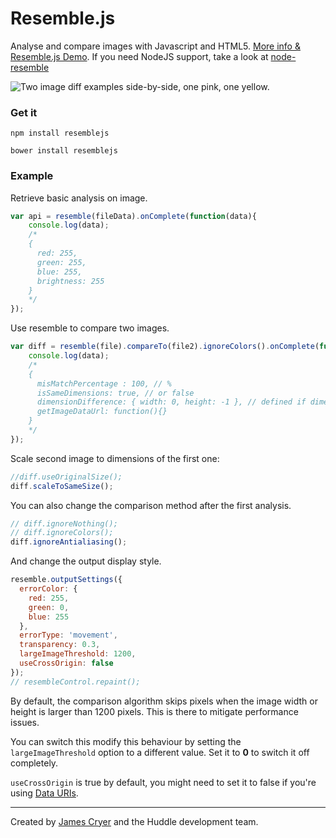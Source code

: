 Resemble.js
==========

Analyse and compare images with Javascript and HTML5. [More info & Resemble.js Demo](http://huddle.github.com/Resemble.js/). If you need NodeJS support, take a look at [node-resemble](https://github.com/ddo/node-resemble)

![Two image diff examples side-by-side, one pink, one yellow.](https://raw.github.com/Huddle/Resemble.js/master/demoassets/readmeimage.jpg "Visual image comparison")

### Get it

`npm install resemblejs`

`bower install resemblejs`

### Example

Retrieve basic analysis on image.

```javascript
var api = resemble(fileData).onComplete(function(data){
	console.log(data);
	/*
	{
	  red: 255,
	  green: 255,
	  blue: 255,
	  brightness: 255
	}
	*/
});
```

Use resemble to compare two images.

```javascript
var diff = resemble(file).compareTo(file2).ignoreColors().onComplete(function(data){
	console.log(data);
	/*
	{
	  misMatchPercentage : 100, // %
	  isSameDimensions: true, // or false
	  dimensionDifference: { width: 0, height: -1 }, // defined if dimensions are not the same
	  getImageDataUrl: function(){}
	}
	*/
});
```

Scale second image to dimensions of the first one:
```javascript
//diff.useOriginalSize();
diff.scaleToSameSize();
```

You can also change the comparison method after the first analysis.

```javascript
// diff.ignoreNothing();
// diff.ignoreColors();
diff.ignoreAntialiasing();
```


And change the output display style.

```javascript
resemble.outputSettings({
  errorColor: {
    red: 255,
    green: 0,
    blue: 255
  },
  errorType: 'movement',
  transparency: 0.3,
  largeImageThreshold: 1200,
  useCrossOrigin: false
});
// resembleControl.repaint();
```

By default, the comparison algorithm skips pixels when the image width or height is larger than 1200 pixels. This is there to mitigate performance issues.

You can switch this modify this behaviour by setting the `largeImageThreshold` option to a different value. Set it to **0** to switch it off completely.

`useCrossOrigin` is true by default, you might need to set it to false if you're using [Data URIs](https://developer.mozilla.org/en-US/docs/Web/HTTP/Basics_of_HTTP/Data_URIs).


--------------------------------------

Created by [James Cryer](http://github.com/jamescryer) and the Huddle development team.

